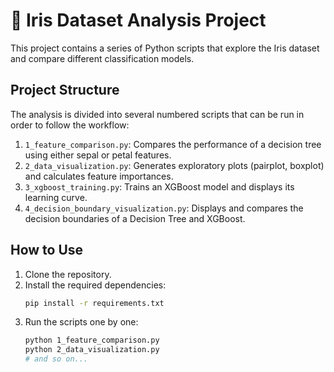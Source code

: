 # 🌸 Iris Dataset Analysis Project

This project contains a series of Python scripts that explore the Iris dataset and compare different classification models.

## Project Structure

The analysis is divided into several numbered scripts that can be run in order to follow the workflow:

1.  `1_feature_comparison.py`: Compares the performance of a decision tree using either sepal or petal features.
2.  `2_data_visualization.py`: Generates exploratory plots (pairplot, boxplot) and calculates feature importances.
3.  `3_xgboost_training.py`: Trains an XGBoost model and displays its learning curve.
4.  `4_decision_boundary_visualization.py`: Displays and compares the decision boundaries of a Decision Tree and XGBoost.

## How to Use

1.  Clone the repository.
2.  Install the required dependencies:
    ```bash
    pip install -r requirements.txt
    ```
3.  Run the scripts one by one:
    ```bash
    python 1_feature_comparison.py
    python 2_data_visualization.py
    # and so on...
    ```
